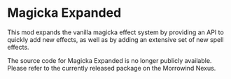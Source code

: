 # Magicka Expanded
This mod expands the vanilla magicka effect system by providing an API to quickly add new effects, as well as by adding an extensive set of new spell effects.

The source code for Magicka Expanded is no longer publicly available. Please refer to the currently released package on the Morrowind Nexus.
